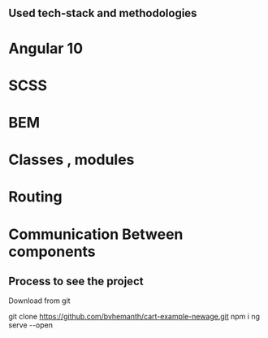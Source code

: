 ## Used tech-stack and methodologies

# Angular 10

# SCSS

# BEM

# Classes , modules

# Routing

# Communication Between components


## Process to see the project

Download from git

git clone https://github.com/bvhemanth/cart-example-newage.git
npm i
ng serve --open

